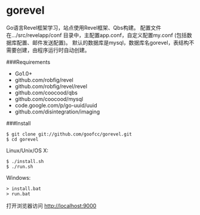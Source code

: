 gorevel
=======

Go语言Revel框架学习，站点使用Revel框架、Qbs构建。
配置文件在.../src/revelapp/conf 目录中，主配置app.conf，自定义配置my.conf (包括数据库配置、邮件发送配置)。
默认的数据库是mysql，数据库名gorevel，表结构不需要创建，由程序运行时自动创建。

###Requirements

- Go1.0+
- github.com/robfig/revel
- github.com/robfig/revel/revel
- github.com/coocood/qbs
- github.com/coocood/mysql
- code.google.com/p/go-uuid/uuid
- github.com/disintegration/imaging

###Install

    $ git clone git://github.com/goofcc/gorevel.git
    $ cd gorevel

Linux/Unix/OS X:

    $ ./install.sh
    $ ./run.sh

Windows:

    > install.bat
    > run.bat
    
打开浏览器访问 [http://localhost:9000](http://localhost:9000)

